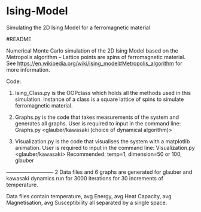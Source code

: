 # Ising-Model
Simulating the 2D Ising Model for a ferromagnetic material


#README

Numerical Monte Carlo simulation of the 2D Ising Model based on the Metropolis algorithm – Lattice points are spins of ferromagnetic material. See https://en.wikipedia.org/wiki/Ising_model#Metropolis_algorithm for more information.

Code:

1) Ising_Class.py is the OOPclass which holds all the methods used in this simulation. Instance of a class is a square lattice of spins to simulate ferromagnetic material.

2) Graphs.py is the code that takes measurements of the system and generates all graphs. User is required to input in the command line: Graphs.py <temperature> <dimension of square lattice> <glauber/kawasaki (choice of dynamical algorithm)> 

3) Visualization.py is the code that visualises the system with a matplotlib animation. User is required to input in the command line: Visualization.py <temperature> <dimension of square lattice> <glauber/kawasaki>
Recommended: temp=1, dimension=50 or 100, glauber

—————————
2 Data files and 6 graphs are generated for glauber and kawasaki dynamics run for 3000 iterations for 30 increments of temperature.

Data files contain temperature, avg Energy, avg Heat Capacity, avg Magnetisation, avg Susceptibility all separated by a single space.
